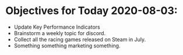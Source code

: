 # Objectives for Today 2020-08-03:

- Update Key Performance Indicators
- Brainstorm a weekly topic for discord.
- Collect all the racing games released on Steam in July.
- Something something marketing something.

